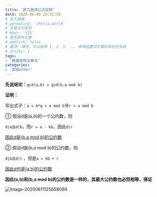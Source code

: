 ```yaml
---
title: '欧几里得公式证明'
date: 2020-06-08 23:31:58
# 永久链接
# permalink: '/hello-world'
# 文章访问密码
# keys: '123'
# 是否发布文章
# publish: false
# 置顶: 降序，可以按照 1, 2, 3, ... 来降低置顶文章的排列优先级
# sticky: 1
tags:
- '数据结构与算法'
categories:
- '其他other'
---
```








 **先说结论：**`gcd(a,b) = gcd(b,a mod b)`

**证明：**

写出式子：`a = b*q + a mod b`令`r = a mod b`

① 假设d是(a,b)的一个公约数，则

`d|a且d|b`，而`r = a - kb`，因此`d|r`

<u>因此d是(b,a mod b)的公约数</u>

② 假设d是(b,a mod b)的公约数，则

`d|b且d|r` ，但是`a = kb + r`

<u>因此d也是(a,b)的公约数</u>

**因此(a,b)和(b,a mod b)的公约数是一样的，其最大公约数也必然相等，得证**

![image-20200611125658094](https://chanx-1251137349.file.myqcloud.com/image-20200611125658094.png)